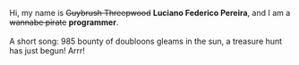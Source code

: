 Hi, my name is ~~Guybrush Threepwood~~ **Luciano Federico Pereira**, and I am a ~~wannabe pirate~~ **programmer**.<br><br>A short song: 985 bounty of doubloons gleams in the sun, a treasure hunt has just begun! Arrr!
